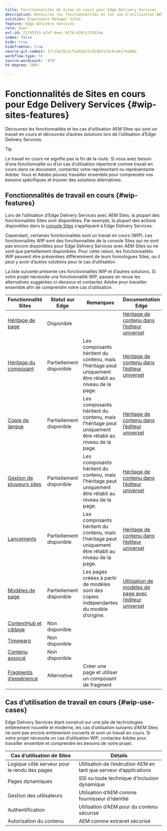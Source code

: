 ```yaml
---
title: Fonctionnalités de Sites en cours pour Edge Delivery Services
description: Découvrez les fonctionnalités et les cas d’utilisation AEM Sites qui sont un travail en cours et découvrez d’autres solutions lors de l’utilisation d’Edge Delivery Services.
solution: Experience Manager Sites
feature: Edge Delivery Services
role: User
exl-id: 21745f53-a7ef-4eec-9170-b267c2f4314e
index: false
hide: true
hidefromtoc: true
source-git-commit: 17c14a78c2cfa262e25c6196fa73c6c4b17e200a
workflow-type: ht
source-wordcount: '473'
ht-degree: 100%

---
```


# Fonctionnalités de Sites en cours pour Edge Delivery Services {#wip-sites-features}

Découvrez les fonctionnalités et les cas d’utilisation AEM Sites qui sont un travail en cours et découvrez d’autres solutions lors de l’utilisation d’Edge Delivery Services.

>[!TIP]
>
>Le travail en cours ne signifie pas la fin de la route. Si vous avez besoin d’une fonctionnalité ou d’un cas d’utilisation répertorié comme travail en cours dans ce document, contactez votre représentant ou représentante Adobe. Vous et Adobe pouvez travailler ensemble pour comprendre vos besoins spécifiques et trouver des solutions alternatives.

## Fonctionnalités de travail en cours {#wip-features}

Lors de l’utilisation d’Edge Delivery Services avec AEM Sites, la plupart des fonctionnalités Sites sont disponibles. Par exemple, la plupart des actions disponibles dans la [console Sites](/help/sites-cloud/authoring/sites-console/introduction.md) s’appliquent à Edge Delivery Services.

Cependant, certaines fonctionnalités sont un travail en cours (WIP). Les fonctionnalités WIP sont des fonctionnalités de la console Sites qui ne sont pas encore disponibles pour Edge Delivery Services avec AEM Sites ou ne sont que partiellement disponibles. Pour cette raison, les fonctionnalités WIP peuvent être présentées différemment de leurs homologues Sites, ou il peut y avoir d’autres solutions pour le cas d’utilisation.

La liste suivante présente ces fonctionnalités WIP et d’autres solutions. Si votre projet nécessite une fonctionnalité WIP, passez en revue les alternatives suggérées ci-dessous et contactez Adobe pour travailler ensemble afin de comprendre votre cas d’utilisation.

| Fonctionnalité Sites | Statut sur Edge | Remarques | Documentation Edge |
|---|---|---|---|
| [Héritage de page](/help/sites-cloud/administering/msm-and-translation.md) | Disponible |  | [Héritage de contenu dans l’éditeur universel](/help/sites-cloud/authoring/universal-editor/inheritance.md) |
| [Héritage du composant](/help/sites-cloud/administering/msm-and-translation.md) | Partiellement disponible | Les composants héritent du contenu, mais l’héritage peut uniquement être rétabli au niveau de la page. | [Héritage de contenu dans l’éditeur universel](/help/sites-cloud/authoring/universal-editor/inheritance.md) |
| [Copie de langue](/help/sites-cloud/administering/translation/overview.md) | Partiellement disponible | Les composants héritent du contenu, mais l’héritage peut uniquement être rétabli au niveau de la page. | [Héritage de contenu dans l’éditeur universel](/help/sites-cloud/authoring/universal-editor/inheritance.md) |
| [Gestion de plusieurs sites](/help/sites-cloud/administering/msm/overview.md) | Partiellement disponible | Les composants héritent du contenu, mais l’héritage peut uniquement être rétabli au niveau de la page. | [Héritage de contenu dans l’éditeur universel](/help/sites-cloud/authoring/universal-editor/inheritance.md) |
| [Lancements](/help/sites-cloud/authoring/launches/overview.md) | Partiellement disponible | Les composants héritent du contenu, mais l’héritage peut uniquement être rétabli au niveau de la page. | [Héritage de contenu dans l’éditeur universel](/help/sites-cloud/authoring/universal-editor/inheritance.md) |
| [Modèles de page](/help/sites-cloud/authoring/page-editor/templates.md) | Partiellement disponible | Les pages créées à partir de modèles sont des copies indépendantes du modèle d’origine. | [Utilisation de modèles de page avec l’éditeur universel](/help/sites-cloud/authoring/universal-editor/templates.md) |
| [ContextHub et ciblage](/help/sites-cloud/authoring/personalization/overview.md) | Non disponible |  |  |
| [Timewarp](/help/sites-cloud/authoring/launches/preview.md) | Non disponible |  |  |
| [Contenu associé](/help/sites-cloud/authoring/page-editor/editor-side-panel.md#associated-content-browser) | Non disponible |  |  |
| [Fragments d’expérience](/help/sites-cloud/authoring/fragments/experience-fragments.md) | Alternative | Créer une page et utiliser un composant de fragment |  |

## Cas d’utilisation de travail en cours {#wip-use-cases}

Edge Delivery Services étant construit sur une pile de technologies entièrement nouvelle et moderne, les cas d’utilisation suivants d’AEM Sites ne sont pas encore entièrement couverts et sont un travail en cours. Si votre projet nécessite un cas d’utilisation WIP, contactez Adobe pour travailler ensemble et comprendre les besoins de votre projet.

| Cas d’utilisation de Sites | Détails |
|---|---|
| Logique côté serveur pour le rendu des pages | Utilisation de l’exécution AEM en tant que serveur d’applications |
| Pages dynamiques | SSI ou toute technique d’inclusion dynamique |
| Gestion des utilisateurs | Utilisation d’AEM comme fournisseur d’identité |
| Authentification | Utilisation d’AEM pour du contenu sécurisé |
| Autorisation du contenu | AEM comme extranet sécurisé |
